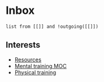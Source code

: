 
# Inbox
```dataview
list from [[]] and !outgoing([[]])
```
## Interests
- [Resources](Resources.md)
- [Mental training MOC](Mental%20training%20MOC.md)
- [Physical training](Physical%20training.md)

